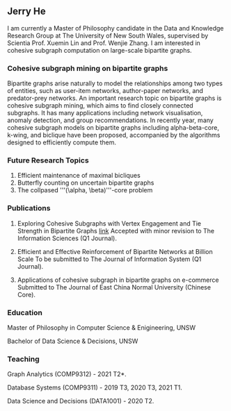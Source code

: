 ## Jerry He

I am currently a Master of Philosophy candidate in the Data and Knowledge Research Group at The University of New South Wales, supervised by Scientia Prof. Xuemin Lin and Prof. Wenjie Zhang. I am interested in cohesive subgraph computation on large-scale bipartite graphs. 

### Cohesive subgraph mining on bipartite graphs
Bipartite graphs arise naturally to model the relationships among two types of entities, such as user-item networks, author-paper networks, and predator-prey networks. An important research topic on bipartite graphs is cohesive subgraph mining, which aims to find closely connected subgraphs. It has many applications including network visualisation, anomaly detection, and group recommendations. In recently year, many cohesive subgraph models on bipartite graphs including alpha-beta-core, k-wing, and biclique have been proposed, accompanied by the algorithms designed to efficiently compute them.

### Future Research Topics
1. Efficient maintenance of maximal bicliques
2. Butterfly counting on uncertain bipartite graphs
3. The collpased '''(\alpha, \beta)'''-core problem

### Publications
1. Exploring Cohesive Subgraphs with Vertex Engagement and Tie Strength in Bipartite Graphs [link](https://arxiv.org/pdf/2008.04054.pdf)
Accepted with minor revision to The Information Sciences (Q1 Journal). 

2. Efficient and Effective Reinforcement of Bipartite Networks at Billion Scale
To be submitted to The Journal of Information System (Q1 Journal). 

3. Applications of cohesive subgraph in bipartite graphs on e-commerce 
Submitted to The Journal of East China Normal University (Chinese Core). 

### Education 
Master of Philosophy in Computer Science & Enigineering, UNSW

Bachelor of Data Science & Decisions, UNSW

### Teaching 
Graph Analytics (COMP9312) - 2021 T2*.

Database Systems (COMP9311) - 2019 T3, 2020 T3, 2021 T1.

Data Science and Decisions (DATA1001) - 2020 T2.

